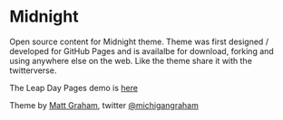 # Midnight

Open source content for Midnight theme. Theme was first designed / developed for GitHub Pages and is availalbe for download, forking and using anywhere else on the web. Like the theme share it with the twitterverse. 

The Leap Day Pages demo is [here](http://mattgraham.github.com/Midnight) 

Theme by [Matt Graham](http://madebygraham.com), twitter [@michigangraham](http://twitter.com/#!/michigangraham)
